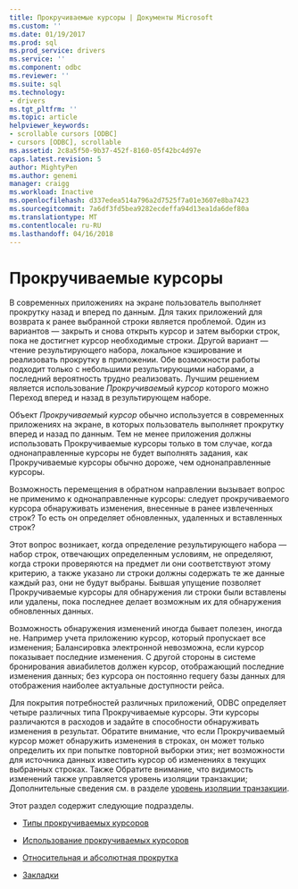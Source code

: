 ```yaml
---
title: Прокручиваемые курсоры | Документы Microsoft
ms.custom: ''
ms.date: 01/19/2017
ms.prod: sql
ms.prod_service: drivers
ms.service: ''
ms.component: odbc
ms.reviewer: ''
ms.suite: sql
ms.technology:
- drivers
ms.tgt_pltfrm: ''
ms.topic: article
helpviewer_keywords:
- scrollable cursors [ODBC]
- cursors [ODBC], scrollable
ms.assetid: 2c8a5f50-9b37-452f-8160-05f42bc4d97e
caps.latest.revision: 5
author: MightyPen
ms.author: genemi
manager: craigg
ms.workload: Inactive
ms.openlocfilehash: d337edea514a796a2d7525f7a01e3607e8ba7423
ms.sourcegitcommit: 7a6df3fd5bea9282ecdeffa94d13ea1da6def80a
ms.translationtype: MT
ms.contentlocale: ru-RU
ms.lasthandoff: 04/16/2018
---
```

# <a name="scrollable-cursors"></a>Прокручиваемые курсоры
В современных приложениях на экране пользователь выполняет прокрутку назад и вперед по данным. Для таких приложений для возврата к ранее выбранной строки является проблемой. Один из вариантов — закрыть и снова открыть курсор и затем выборки строк, пока не достигнет курсор необходимые строки. Другой вариант — чтение результирующего набора, локальное кэширование и реализовать прокрутку в приложении. Обе возможности работы подходит только с небольшими результирующими наборами, а последний вероятность трудно реализовать. Лучшим решением является использование *Прокручиваемый курсор* которого можно Переход вперед и назад в результирующем наборе.  
  
 Объект *Прокручиваемый курсор* обычно используется в современных приложениях на экране, в которых пользователь выполняет прокрутку вперед и назад по данным. Тем не менее приложения должны использовать Прокручиваемые курсоры только в том случае, когда однонаправленные курсоры не будет выполнять задания, как Прокручиваемые курсоры обычно дороже, чем однонаправленные курсоры.  
  
 Возможность перемещения в обратном направлении вызывает вопрос не применимо к однонаправленные курсоры: следует прокручиваемого курсора обнаруживать изменения, внесенные в ранее извлеченных строк? То есть он определяет обновленных, удаленных и вставленных строк?  
  
 Этот вопрос возникает, когда определение результирующего набора — набор строк, отвечающих определенным условиям, не определяют, когда строки проверяются на предмет ли они соответствуют этому критерию, а также указано ли строки должны содержать те же данные каждый раз, они не будут выбраны. Бывшая упущение позволяет Прокручиваемые курсоры для обнаружения ли строки были вставлены или удалены, пока последнее делает возможным их для обнаружения обновленных данных.  
  
 Возможность обнаружения изменений иногда бывает полезен, иногда не. Например учета приложению курсор, который пропускает все изменения; Балансировка электронной невозможна, если курсор показывает последние изменения. С другой стороны в системе бронирования авиабилетов должен курсор, отображающий последние изменения данных; без курсора он постоянно requery базы данных для отображения наиболее актуальные доступности рейса.  
  
 Для покрытия потребностей различных приложений, ODBC определяет четыре различных типа Прокручиваемые курсоры. Эти курсоры различаются в расходов и задайте в способности обнаруживать изменения в результат. Обратите внимание, что если Прокручиваемый курсор может обнаружить изменения в строках, он может только определить их при попытке повторной выборки этих; нет возможности для источника данных известить курсор об изменениях в текущих выбранных строках. Также Обратите внимание, что видимость изменений также управляется уровень изоляции транзакции; Дополнительные сведения см. в разделе [уровень изоляции транзакции](../../../odbc/reference/develop-app/transaction-isolation.md).  
  
 Этот раздел содержит следующие подразделы.  
  
-   [Типы прокручиваемых курсоров](../../../odbc/reference/develop-app/scrollable-cursor-types.md)  
  
-   [Использование прокручиваемых курсоров](../../../odbc/reference/develop-app/using-scrollable-cursors.md)  
  
-   [Относительная и абсолютная прокрутка](../../../odbc/reference/develop-app/relative-and-absolute-scrolling.md)  
  
-   [Закладки](../../../odbc/reference/develop-app/bookmarks-odbc.md)
